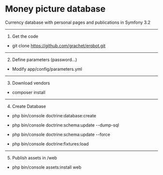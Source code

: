 # Money picture database


Currency database with personal pages and publications in Symfony 3.2

---


1. Get the code

* git clone https://github.com/grachet/erobot.git

---

2. Define parameters (password...)

* Modify app/config/parameters.yml

---

3. Download vendors

* composer install

---

4. Create Database

* php bin/console doctrine:database:create

* php bin/console doctrine:schema:update --dump-sql

* php bin/console doctrine:schema:update --force

* php bin/console doctrine:fixtures:load

---

5. Publish assets in /web 

* php bin/console assets:install web
